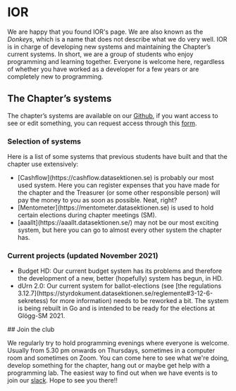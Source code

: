 # IOR

We are happy that you found IOR's page. We are also known as the _Donkeys_, which is a name that does not describe what we do very well. IOR is in charge of developing new systems and maintaining the Chapter’s current systems. In short, we are a group of students who enjoy programming and learning together. Everyone is welcome here, regardless of whether you have worked as a developer for a few years or are completely new to programming.

## The Chapter’s systems

The chapter’s systems are available on our [Github](https://dsekt.se/github-link-website), if you want access to see or edit something, you can request access through this [form](https://dsekt.se/github-access).

### Selection of systems

Here is a list of some systems that previous students have built and that the chapter use extensively:

<ul>
    <li>
        [Cashflow](https://cashflow.datasektionen.se) is probably our most used system. Here you can register expenses that you have made for the chapter and the Treasurer (or some other responsible person) will pay the money to you as soon as possible. Neat, right?
    </li>
    <li>
        [Mentometer](https://mentometer.datasektionen.se) is used to hold certain elections during chapter meetings (SM).
    </li>
    <li>
        [aaallt](https://aaallt.datasektionen.se/) may not be our most exciting system, but here you can go to almost every other system the chapter has.
    </li>
</ul>

### Current projects (updated November 2021)

<ul>
    <li>
        Budget HD: Our current budget system has its problems and therefore the development of a new, better (hopefully) system has begun, in HD.
    </li>
    <li>
        dUrn 2.0: Our current system for ballot-elections (see [the regulations 3.12.7](https://styrdokument.datasektionen.se/reglemente#3-12-6-sekretess) for more information) needs to be reworked a bit. The system is being rebuilt in Go and is intended to be ready for the elections at Glögg-SM 2021.
    </li>
</ul>
## Join the club

We regularly try to hold programming evenings where everyone is welcome. Usually from 5.30 pm onwards on Thursdays, sometimes in a computer room and sometimes on Zoom. You can come here to see what we're doing, develop something for the chapter, hang out or maybe get help with a programming lab. The easiest way to find out when we have events is to join our [slack](https://ior.slack.se). Hope to see you there!!
